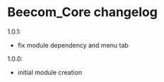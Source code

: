 Beecom_Core changelog
========================
1.0.1:
- fix module dependency and menu tab

1.0.0:
- initial module creation
